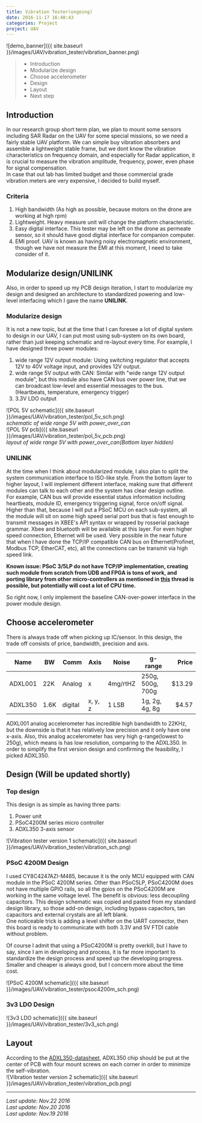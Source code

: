 ```yaml
---
title: Vibration Tester(ongoing)
date: 2016-11-17 16:40:43
categories: Project
project: UAV
---
```


![demo_banner]({{ site.baseurl }}/images/UAV/vibration_tester/vibration_banner.png)

>* Introduction
>* Modularize design
>* Choose accelerometer
>* Design
>* Layout
>* Next step

## Introduction
In our research group short term plan, we plan to mount some sensors including SAR Radar on the UAV for some special missions, so we need a fairly stable UAV platform. We can simple buy vibration absorbers and assemble a lightweight stable frame, but we dont know the vibration characteristics on frequency domain, and especially for Radar application, it is crucial to measure the vibration amplitude, frequency, power, even phase for signal compensation.  
In case that out lab has limited budget and those commercial grade vibration meters are very expensive, I decided to build myself.  

### Criteria  

1. High bandwidth (As high as possible, because motors on the drone are working at high rpm)  
2. Lightweight. Heavy measure unit will change the platform characteristic.  
3. Easy digital interface. This tester may be left on the drone as permeate sensor, so it should have good digital interface for companion computer.
4. EMI proof. UAV is known as having noisy electromagnetic environment, though we have not measure the EMI at this moment, I need to take consider of it. 

## Modularize design/UNILINK
Also, in order to speed up my PCB design iteration, I start to modularize my design and designed an architecture to standardized powering and low-level interfacing which I gave the name **UNILINK**.  

### Modularize design  
It is not a new topic, but at the time that I can foresee a lot of digital system to design in our UAV, I can put most using sub-system on its own board, rather than just keeping schematic and re-layout every time. For example, I have designed three power modules:  
1. wide range 12V output module: Using switching regulator that accepts 12V to 40V voltage input, and provides 12V output.  
2. wide range 5V output with CAN: Similar with "wide range 12V output module", but this module also have CAN bus over power line, that we can broadcast low-level and essential messages to the bus. (Heartbeats, temperature, emergency trigger)
3. 3.3V LDO output    

![POL 5V schematic]({{ site.baseurl }}/images/UAV/vibration_tester/pol_5v_sch.png)  
*schematic of wide range 5V with power_over_can*  
![POL 5V pcb]({{ site.baseurl }}/images/UAV/vibration_tester/pol_5v_pcb.png)  
*layout of wide range 5V with power_over_can(Bottom layer hidden)*   

### UNILINK  
At the time when I think about modularized module, I also plan to split the system communication interface to ISO-like style. From the bottom layer to higher layout, I will implement different interface, making sure that different modules can talk to each other and the system has clear design outline.  
For example, CAN bus will provide essential status information including heartbeats, module ID, emergency triggering signal, force on/off signal. Higher than that, because I will put a PSoC MCU on each sub-system, all the module will sit on some high speed serial port bus that is fast enough to transmit messages in XBEE's API syntax or wrapped by rosserial package grammar. Xbee and bluetooth will be available at this layer. For even higher speed connection, Ethernet will be used. Very possible in the near future that when I have done the TCP/IP compatible CAN bus on Ethernet(Profinet, Modbus TCP, EtherCAT, etc), all the connections can be transmit via high speed link.  

**Known issue: PSoC 3/5LP do not have TCP/IP implementation, creating such module from scratch from UDB and FPGA is tons of work, and porting library from other micro-controllers as mentioned in [this](http://www.cypress.com/forum/psoc-3-architecture/adding-ethernet-psoc35-design) thread is possible, but potentially will cost a lot of CPU time.**  

So right now, I only implement the baseline CAN-over-power interface in the power module design.  

## Choose accelerometer  
There is always trade off when picking up IC/sensor. In this design, the trade off consists of price, bandwidth, precision and axis.  

| Name    | BW   | Comm    | Axis    | Noise    | g-range          | Price  |
|---------|------|---------|---------|----------|------------------|-------:|
| ADXL001 | 22K  | Analog  | x       | 4mg/rtHZ | 250g, 500g, 700g | $13.29 |
| ADXL350 | 1.6K | digital | x, y, z | 1 LSB    | 1g, 2g, 4g, 8g   | $4.57  |

  

ADXL001 analog accelerometer has incredible high bandwidth to 22KHz, but the downside is that it has relatively low precision and it only have one x-axis. Also, this analog accelerometer has very high g-range(lowest to 250g), which means is has low resolution, comparing to the ADXL350. In order to simplify the first version design and confirming the feasibility, I picked ADXL350.  

## Design (Will be updated shortly)

### Top design  
This design is as simple as having three parts:  
1. Power unit  
2. PSoC4200M series micro controller  
3. ADXL350 3-axis  sensor  

![Vibration tester version 1 schematic]({{ site.baseurl }}/images/UAV/vibration_tester/vibration_sch.png) 

### PSoC 4200M Design  
I used CY8C4247AZI-M485, because it is the only MCU equipped with CAN module in the PSoC 4200M series. Other than PSoC5LP, PSoC4200M does not have multiple GPIO rails, so all the gpios on the PSoC4200M are working in the same voltage level. The benefit is obvious: less decoupling capacitors. 
This design schematic was copied and pasted from my standard design library, so those add-on design, including bypass capacitors, tan capacitors and external crystals are all left blank.  
One noticeable trick is adding a level shifter on the UART connector, then this board is ready to communicate with both 3.3V and 5V FTDI cable without problem.

Of course I admit that using a PSoC4200M is pretty overkill, but I have to say, since I am in developing and process, it is far more important to standardize the design process and speed up the developing progress. Smaller and cheaper is always good, but I concern more about the time cost.   

![PSoC 4200M schematic]({{ site.baseurl }}/images/UAV/vibration_tester/psoc4200m_sch.png)  

### 3v3 LDO Design  
![3v3 LDO schematic]({{ site.baseurl }}/images/UAV/vibration_tester/3v3_sch.png)   

## Layout  
According to the [ADXL350-datasheet](http://www.analog.com/media/en/technical-documentation/data-sheets/ADXL350.pdf), ADXL350 chip should be put at the center of PCB with four mount screws on each corner in order to minimize the self-vibration.  
![Vibration tester version 2 schematic]({{ site.baseurl }}/images/UAV/vibration_tester/vibration_pcb.png)  


---
*Last update: Nov.22 2016*  
*Last update: Nov.20 2016*  
*Last update: Nov.19 2016*